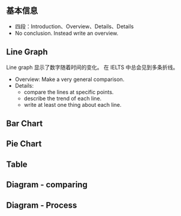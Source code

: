 
## 基本信息

- 四段：Introduction、Overview、Details、Details
- No conclusion. Instead write an overview.

## Line Graph

Line graph 显示了数字随着时间的变化。
在 IELTS 中总会见到多条折线。

- Overview: Make a very general comparison.
- Details: 
  - compare the lines at specific points.
  - describe the trend of each line.
  - write at least one thing about each line.

## Bar Chart


## Pie Chart

## Table

## Diagram - comparing

## Diagram - Process


